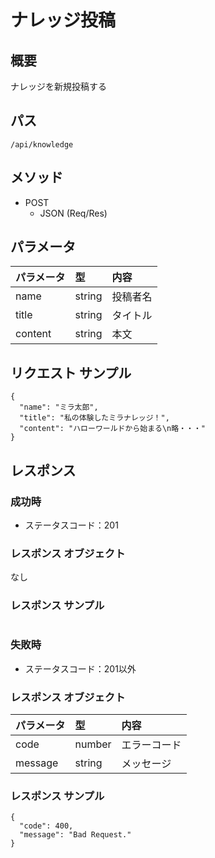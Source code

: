 # ナレッジ投稿

## 概要
ナレッジを新規投稿する  

## パス
```/api/knowledge```

## メソッド
- POST
    - JSON (Req/Res)

## パラメータ
| パラメータ | 型                 | 内容                   |
|:-----------|:-------------------|:-----------------------|
| name       | string             | 投稿者名               |
| title      | string             | タイトル               |
| content    | string             | 本文                   |

## リクエスト サンプル
```
{
  "name": "ミラ太郎",
  "title": "私の体験したミラナレッジ！",
  "content": "ハローワールドから始まる\n略・・・"
}
```

## レスポンス

### 成功時
- ステータスコード：201

### レスポンス オブジェクト
なし

### レスポンス サンプル
```
```

### 失敗時
- ステータスコード：201以外

### レスポンス オブジェクト
| パラメータ | 型         | 内容                   |
|:-----------|:-----------|:-----------------------|
| code       | number     | エラーコード           |
| message    | string     | メッセージ             |

### レスポンス サンプル
```
{
  "code": 400,
  "message": "Bad Request."
}
```
